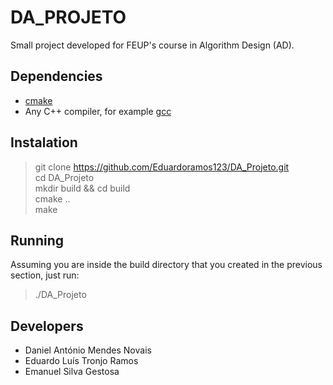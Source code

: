 # DA_PROJETO

Small project developed for FEUP's course in Algorithm Design (AD).

## Dependencies

* [cmake](https://cmake.org/)
* Any C++ compiler, for example [gcc](https://gcc.gnu.org/)

## Instalation

> git clone https://github.com/Eduardoramos123/DA_Projeto.git<br>
> cd DA_Projeto<br>
> mkdir build && cd build<br>
> cmake ..<br>
> make

## Running
Assuming you are inside the build directory that you created in the previous section, just run:
> ./DA_Projeto

## Developers
* Daniel António Mendes Novais
* Eduardo Luís Tronjo Ramos
* Emanuel Silva Gestosa
